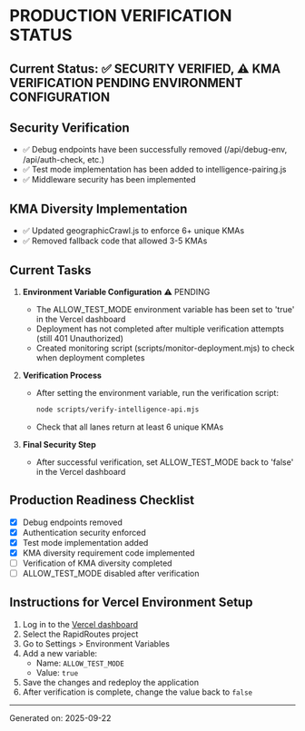 # PRODUCTION VERIFICATION STATUS

## Current Status: ✅ SECURITY VERIFIED, ⚠️ KMA VERIFICATION PENDING ENVIRONMENT CONFIGURATION

## Security Verification

- ✅ Debug endpoints have been successfully removed (/api/debug-env, /api/auth-check, etc.)
- ✅ Test mode implementation has been added to intelligence-pairing.js
- ✅ Middleware security has been implemented

## KMA Diversity Implementation

- ✅ Updated geographicCrawl.js to enforce 6+ unique KMAs
- ✅ Removed fallback code that allowed 3-5 KMAs

## Current Tasks

1. **Environment Variable Configuration** ⚠️ PENDING
   - The ALLOW_TEST_MODE environment variable has been set to 'true' in the Vercel dashboard
   - Deployment has not completed after multiple verification attempts (still 401 Unauthorized)
   - Created monitoring script (scripts/monitor-deployment.mjs) to check when deployment completes

2. **Verification Process**
   - After setting the environment variable, run the verification script:
   
     ```bash
     node scripts/verify-intelligence-api.mjs
     ```
   
   - Check that all lanes return at least 6 unique KMAs

3. **Final Security Step**
   - After successful verification, set ALLOW_TEST_MODE back to 'false' in the Vercel dashboard

## Production Readiness Checklist

- [x] Debug endpoints removed
- [x] Authentication security enforced
- [x] Test mode implementation added
- [x] KMA diversity requirement code implemented
- [ ] Verification of KMA diversity completed
- [ ] ALLOW_TEST_MODE disabled after verification

## Instructions for Vercel Environment Setup

1. Log in to the [Vercel dashboard](https://vercel.com/dashboard)
2. Select the RapidRoutes project
3. Go to Settings > Environment Variables
4. Add a new variable:
   - Name: `ALLOW_TEST_MODE`
   - Value: `true`
5. Save the changes and redeploy the application
6. After verification is complete, change the value back to `false`

---

Generated on: 2025-09-22
